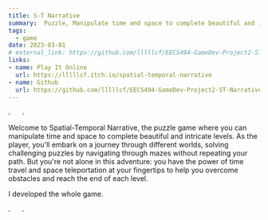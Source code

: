 ```yaml
---
title: S-T Narrative
summary:  Puzzle, Manipulate time and space to complete beautiful and intricate levels. 
tags:
  - game
date: 2023-03-01
# external_link: https://github.com/lllllcf/EECS494-GameDev-Project2-ST-Narrative
links:
- name: Play It Online
  url: https://lllllcf.itch.io/spatial-temporal-narrative
- name: Github
  url: https://github.com/lllllcf/EECS494-GameDev-Project2-ST-Narrative
---
```


<img src="https://lllllcf.github.io/about/src/p2c1.png" style="zoom:25%;" /> &nbsp; &nbsp; &nbsp;<img src="https://lllllcf.github.io/project/src/p2c2.png" style="zoom:25%;" />

Welcome to Spatial-Temporal Narrative, the puzzle game where you can manipulate time and space to complete beautiful and intricate levels. As the player, you'll embark on a journey through different worlds, solving challenging puzzles by navigating through mazes without repeating your path. But you're not alone in this adventure: you have the power of time travel and space teleportation at your fingertips to help you overcome obstacles and reach the end of each level.

I developed the whole game.

<img src="https://lllllcf.github.io/about/src/p2g1.png" style="zoom:25%;" /> &nbsp; &nbsp; &nbsp;<img src="https://lllllcf.github.io/about/src/p2g2.png" style="zoom:25%;" />


